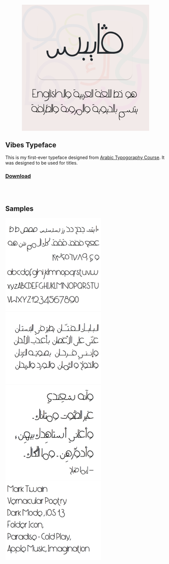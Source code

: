 <center>
	<img src="art/vibes-poster-white-square-2.png" width="400" alt="Vibes Typeface"/>
</center>


## Vibes Typeface

This is my first-ever typeface designed from [Arabic Typogoraphy Course](http://arabictype.com/courses/course-spring-2019/).
It was designed to be used for titles.

### [Download](https://raw.githubusercontent.com/bluemix/vibes-typeface/master/vibes-typeface.glyphs)

<br><br>
## Samples

<img src="art/alphabets-v1.0.png" width="300" alt="Vibes Typeface Alphabets"/>
<img src="art/البلبل-الفتان-v1.0.png" width="300" alt="Vibes Typeface Arabic Sample"/>
<img src="art/vernacular-poetry-v1.0.png" width="300" alt="Vibes Typeface Vernacular Poetry Sample"/>
<img src="art/en-samples-v1.0.png" width="300" alt="Vibes Typeface English Samples"/>


